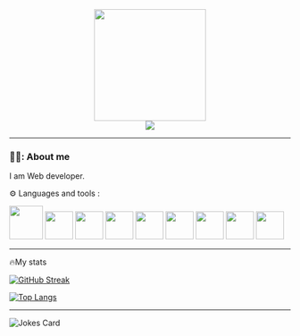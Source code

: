 <div align="center">
<img src="https://media.giphy.com/media/mTPjPA6SSXgTsnZ1Dh/giphy.gif" width="200"/>
  <div>
<a href="https://www.linkedin.com/in/aristotelis-tsampasidis-705505158/" target="_blank">
<img src="https://shields.io/badge/LinkedIn-blue?Logo"/>
</a>
</div>
  <img src="https://komarev.com/ghpvc/?username=aristsam&color=green" alt=""/>
</div>

---

### 🧔‍♂️: About me
I am Web developer.

⚙️ Languages and tools :
  <div>
   <img src="https://cdn.jsdelivr.net/gh/devicons/devicon/icons/html5/html5-original-wordmark.svg" width="60" height="60"/>
   <img src="https://cdn.jsdelivr.net/gh/devicons/devicon/icons/css3/css3-original.svg" width="50" height="50" />
   <img src="https://cdn.jsdelivr.net/gh/devicons/devicon/icons/javascript/javascript-original.svg" width="50" height="50" />
   <img src="https://cdn.jsdelivr.net/gh/devicons/devicon/icons/react/react-original-wordmark.svg"  width="50" height="50" />        
   <img src="https://cdn.jsdelivr.net/gh/devicons/devicon/icons/php/php-original.svg" width="50" height="50" />        
   <img src="https://cdn.jsdelivr.net/gh/devicons/devicon/icons/mysql/mysql-original-wordmark.svg" width="50" height="50" />
   <img src="https://cdn.jsdelivr.net/gh/devicons/devicon/icons/wordpress/wordpress-plain-wordmark.svg" width="50" height="50" />
   <img src="https://cdn.jsdelivr.net/gh/devicons/devicon/icons/jquery/jquery-original-wordmark.svg" width="50" height="50"/>
   <img src="https://cdn.jsdelivr.net/gh/devicons/devicon/icons/visualstudio/visualstudio-plain.svg" width="50" height="50" />                     
</div>

---

🔥My stats

[![GitHub Streak](https://streak-stats.demolab.com?user=aristsam)](https://git.io/streak-stats)


[![Top Langs](https://github-readme-stats.vercel.app/api/top-langs/?username=aristsam)](https://github.com/anuraghazra/github-readme-stats)

---


<img src="https://readme-jokes.vercel.app/api" alt="Jokes Card" />
